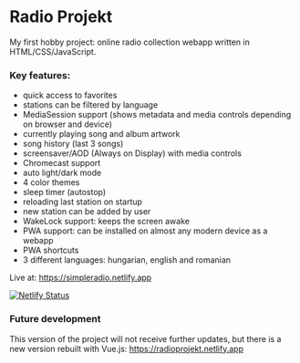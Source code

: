 # Radio Projekt
My first hobby project: online radio collection webapp written in HTML/CSS/JavaScript.

### Key features:
* quick access to favorites
* stations can be filtered by language
* MediaSession support (shows metadata and media controls depending on browser and device)
* currently playing song and album artwork
* song history (last 3 songs)
* screensaver/AOD (Always on Display) with media controls
* Chromecast support
* auto light/dark mode
* 4 color themes
* sleep timer (autostop)
* reloading last station on startup
* new station can be added by user
* WakeLock support: keeps the screen awake
* PWA support: can be installed on almost any modern device as a webapp
* PWA shortcuts
* 3 different languages: hungarian, english and romanian

Live at:
https://simpleradio.netlify.app

[![Netlify Status](https://api.netlify.com/api/v1/badges/0d80aa0c-addd-4321-b880-d01b8954dcca/deploy-status)](https://app.netlify.com/sites/radioprojekt/deploys)

### Future development
This version of the project will not receive further updates, but there is a new version rebuilt with Vue.js:
https://radioprojekt.netlify.app
